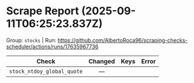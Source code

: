 # Scrape Report (2025-09-11T06:25:23.837Z)

Group: `stocks`  |  Run: https://github.com/AlbertoRoca96/scraping-checks-scheduler/actions/runs/17635967736

| Check | Changed | Keys | Error |
|---|:---:|:--|:--|
| `stock_ntdoy_global_quote` | — |  |  |
